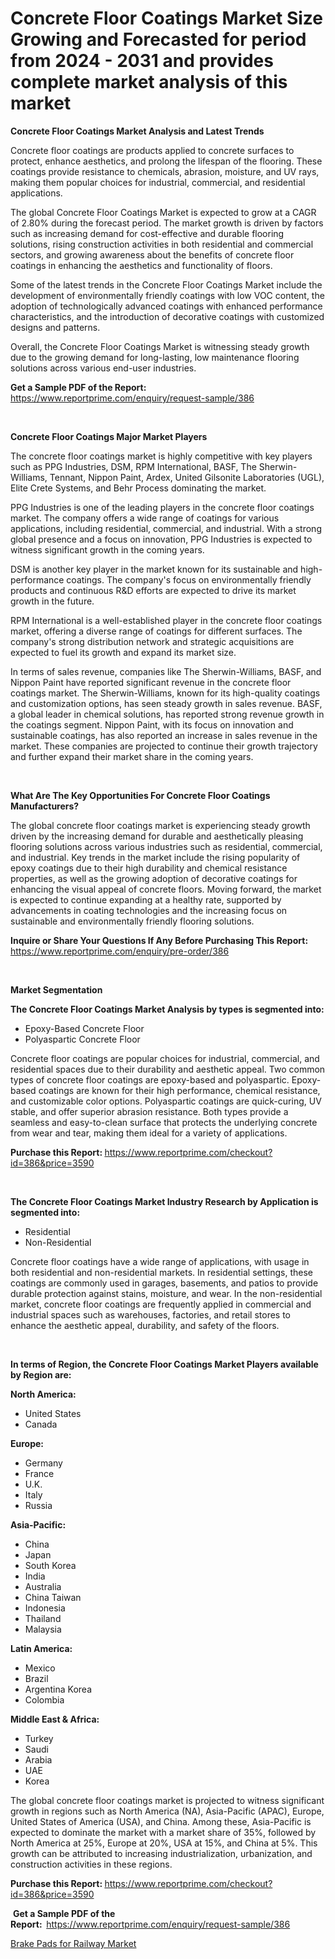 <p><h1>Concrete Floor Coatings Market Size Growing and Forecasted for period from 2024 - 2031 and provides complete market analysis of this market</h1></p><p><strong>Concrete Floor Coatings Market Analysis and Latest Trends</strong></p>
<p><p>Concrete floor coatings are products applied to concrete surfaces to protect, enhance aesthetics, and prolong the lifespan of the flooring. These coatings provide resistance to chemicals, abrasion, moisture, and UV rays, making them popular choices for industrial, commercial, and residential applications.</p><p>The global Concrete Floor Coatings Market is expected to grow at a CAGR of 2.80% during the forecast period. The market growth is driven by factors such as increasing demand for cost-effective and durable flooring solutions, rising construction activities in both residential and commercial sectors, and growing awareness about the benefits of concrete floor coatings in enhancing the aesthetics and functionality of floors.</p><p>Some of the latest trends in the Concrete Floor Coatings Market include the development of environmentally friendly coatings with low VOC content, the adoption of technologically advanced coatings with enhanced performance characteristics, and the introduction of decorative coatings with customized designs and patterns.</p><p>Overall, the Concrete Floor Coatings Market is witnessing steady growth due to the growing demand for long-lasting, low maintenance flooring solutions across various end-user industries.</p></p>
<p><strong>Get a Sample PDF of the Report:&nbsp;</strong> <a href="https://www.reportprime.com/enquiry/request-sample/386">https://www.reportprime.com/enquiry/request-sample/386</a></p>
<p>&nbsp;</p>
<p><strong>Concrete Floor Coatings Major Market Players</strong></p>
<p><p>The concrete floor coatings market is highly competitive with key players such as PPG Industries, DSM, RPM International, BASF, The Sherwin-Williams, Tennant, Nippon Paint, Ardex, United Gilsonite Laboratories (UGL), Elite Crete Systems, and Behr Process dominating the market.</p><p>PPG Industries is one of the leading players in the concrete floor coatings market. The company offers a wide range of coatings for various applications, including residential, commercial, and industrial. With a strong global presence and a focus on innovation, PPG Industries is expected to witness significant growth in the coming years.</p><p>DSM is another key player in the market known for its sustainable and high-performance coatings. The company's focus on environmentally friendly products and continuous R&D efforts are expected to drive its market growth in the future.</p><p>RPM International is a well-established player in the concrete floor coatings market, offering a diverse range of coatings for different surfaces. The company's strong distribution network and strategic acquisitions are expected to fuel its growth and expand its market size.</p><p>In terms of sales revenue, companies like The Sherwin-Williams, BASF, and Nippon Paint have reported significant revenue in the concrete floor coatings market. The Sherwin-Williams, known for its high-quality coatings and customization options, has seen steady growth in sales revenue. BASF, a global leader in chemical solutions, has reported strong revenue growth in the coatings segment. Nippon Paint, with its focus on innovation and sustainable coatings, has also reported an increase in sales revenue in the market. These companies are projected to continue their growth trajectory and further expand their market share in the coming years.</p></p>
<p>&nbsp;</p>
<p><strong>What Are The Key Opportunities For Concrete Floor Coatings Manufacturers?</strong></p>
<p><p>The global concrete floor coatings market is experiencing steady growth driven by the increasing demand for durable and aesthetically pleasing flooring solutions across various industries such as residential, commercial, and industrial. Key trends in the market include the rising popularity of epoxy coatings due to their high durability and chemical resistance properties, as well as the growing adoption of decorative coatings for enhancing the visual appeal of concrete floors. Moving forward, the market is expected to continue expanding at a healthy rate, supported by advancements in coating technologies and the increasing focus on sustainable and environmentally friendly flooring solutions.</p></p>
<p><strong>Inquire or Share Your Questions If Any Before Purchasing This Report:</strong> <a href="https://www.reportprime.com/enquiry/pre-order/386">https://www.reportprime.com/enquiry/pre-order/386</a></p>
<p>&nbsp;</p>
<p><strong>Market Segmentation</strong></p>
<p><strong>The Concrete Floor Coatings Market Analysis by types is segmented into:</strong></p>
<p><ul><li>Epoxy-Based Concrete Floor</li><li>Polyaspartic Concrete Floor</li></ul></p>
<p><p>Concrete floor coatings are popular choices for industrial, commercial, and residential spaces due to their durability and aesthetic appeal. Two common types of concrete floor coatings are epoxy-based and polyaspartic. Epoxy-based coatings are known for their high performance, chemical resistance, and customizable color options. Polyaspartic coatings are quick-curing, UV stable, and offer superior abrasion resistance. Both types provide a seamless and easy-to-clean surface that protects the underlying concrete from wear and tear, making them ideal for a variety of applications.</p></p>
<p><strong>Purchase this Report:&nbsp;</strong><a href="https://www.reportprime.com/checkout?id=386&price=3590">https://www.reportprime.com/checkout?id=386&price=3590</a></p>
<p>&nbsp;</p>
<p><strong>The Concrete Floor Coatings Market Industry Research by Application is segmented into:</strong></p>
<p><ul><li>Residential</li><li>Non-Residential</li></ul></p>
<p><p>Concrete floor coatings have a wide range of applications, with usage in both residential and non-residential markets. In residential settings, these coatings are commonly used in garages, basements, and patios to provide durable protection against stains, moisture, and wear. In the non-residential market, concrete floor coatings are frequently applied in commercial and industrial spaces such as warehouses, factories, and retail stores to enhance the aesthetic appeal, durability, and safety of the floors.</p></p>
<p>&nbsp;</p>
<p><strong>In terms of Region, the Concrete Floor Coatings Market Players available by Region are:</strong></p>
<p>
    <p> <strong> North America: </strong>
        <ul>
            <li>United States</li>
            <li>Canada</li>
        </ul>
        </p> 
    <p> <strong> Europe: </strong>
        <ul>
            <li>Germany</li>
            <li>France</li>
            <li>U.K.</li>
            <li>Italy</li>
            <li>Russia</li>
        </ul>
        </p> 
    <p> <strong> Asia-Pacific: </strong>
        <ul>
            <li>China</li>
            <li>Japan</li>
            <li>South Korea</li>
            <li>India</li>
            <li>Australia</li>
            <li>China Taiwan</li>
            <li>Indonesia</li>
            <li>Thailand</li>
            <li>Malaysia</li>
        </ul>
        </p> 
    <p> <strong> Latin America: </strong>
        <ul>
            <li>Mexico</li>
            <li>Brazil</li>
            <li>Argentina Korea</li>
            <li>Colombia</li>
        </ul>
        </p> 
    <p> <strong> Middle East & Africa: </strong>
        <ul>
            <li>Turkey</li>
            <li>Saudi</li>
            <li>Arabia</li>
            <li>UAE</li>
            <li>Korea</li>
        </ul>
    </p>
    </p>
<p><p>The global concrete floor coatings market is projected to witness significant growth in regions such as North America (NA), Asia-Pacific (APAC), Europe, United States of America (USA), and China. Among these, Asia-Pacific is expected to dominate the market with a market share of 35%, followed by North America at 25%, Europe at 20%, USA at 15%, and China at 5%. This growth can be attributed to increasing industrialization, urbanization, and construction activities in these regions.</p></p>
<p><strong>Purchase this Report: </strong><a href="https://www.reportprime.com/checkout?id=386&price=3590">https://www.reportprime.com/checkout?id=386&price=3590</a></p>
<p>&nbsp;<strong>Get a Sample PDF of the Report:&nbsp;&nbsp;</strong><a href="https://www.reportprime.com/enquiry/request-sample/386">https://www.reportprime.com/enquiry/request-sample/386</a></p>
<p><strong></strong></p>
<p><p><a href="https://eight-handstand-8fb.notion.site/Brake-Pads-for-Railway-Market-Size-Reflecting-a-Forecast-Till-2031-Market-By-Type-By-Application-a-2a74eca5c520447686e5d96e83b66e5c">Brake Pads for Railway Market</a></p></p>